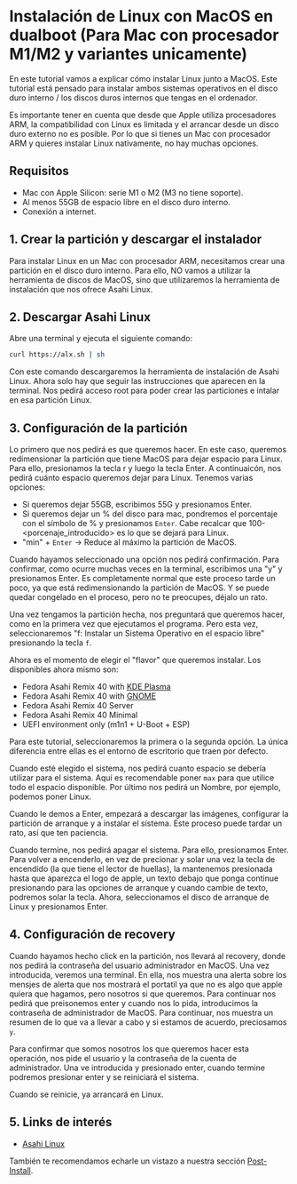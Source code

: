 # Instalación de Linux con MacOS en dualboot (Para Mac con procesador M1/M2 y variantes unicamente)

En este tutorial vamos a explicar cómo instalar Linux junto a MacOS. Este tutorial está pensado para instalar ambos sistemas operativos en el disco duro interno / los discos duros internos que tengas en el ordenador. 

Es importante tener en cuenta que desde que Apple utiliza procesadores ARM, la compatibilidad con Linux es limitada y el arrancar desde un disco duro externo no es posible. Por lo que si tienes un Mac con procesador ARM y quieres instalar Linux nativamente, no hay muchas opciones.

## Requisitos
 * Mac con Apple Silicon: serie M1 o M2 (M3 no tiene soporte).
 * Al menos 55GB de espacio libre en el disco duro interno.
 * Conexión a internet.


## 1. Crear la partición y descargar el instalador
Para instalar Linux en un Mac con procesador ARM, necesitamos crear una partición en el disco duro interno. Para ello, NO vamos a utilizar la herramienta de discos de MacOS, sino que utilizaremos la herramienta de instalación que nos ofrece Asahi Linux.

## 2. Descargar Asahi Linux
Abre una terminal y ejecuta el siguiente comando:
```bash
curl https://alx.sh | sh
```
Con este comando descargaremos la herramienta de instalación de Asahi Linux. Ahora solo hay que seguir las instrucciones que aparecen en la terminal. Nos pedirá acceso root para poder crear las particiones e intalar en esa partición Linux.

## 3. Configuración de la partición
Lo primero que nos pedirá es que queremos hacer. En este caso, queremos redimensionar la partición que tiene MacOS para dejar espacio para Linux. Para ello, presionamos la tecla r y luego la tecla Enter. A continuaicón, nos pedirá cuánto espacio queremos dejar para Linux. Tenemos varias opciones:
- Si queremos dejar 55GB, escribimos 55G y presionamos Enter.
- Si queremos dejar un % del disco para mac, pondremos el porcentaje con el símbolo de % y presionamos `Enter`. Cabe recalcar que 100-<porcenaje_introducido> es lo que se dejará para Linux.
- "min" + `Enter` -> Reduce al máximo la partición de MacOS.

Cuando hayamos seleccionado una opción nos pedirá confirmación. Para confirmar, como ocurre muchas veces en la terminal, escribimos una "y" y presionamos Enter. 
Es completamente normal que este proceso tarde un poco, ya que está redimensionando la partición de MacOS. Y se puede quedar congelado en el proceso, pero no te preocupes, déjalo un rato. 


Una vez tengamos la partición hecha, nos preguntará que queremos hacer, como en la primera vez que ejecutamos el programa. Pero esta vez, seleccionaremos "f: Instalar un Sistema Operativo en el espacio libre" presionando la tecla `f`. 

Ahora es el momento de elegir el "flavor" que queremos instalar. Los disponibles ahora mismo son:
- Fedora Asahi Remix 40 with [KDE Plasma](https://kde.org)
- Fedora Asahi Remix 40 with [GNOME](https://www.gnome.org)
- Fedora Asahi Remix 40 Server
- Fedora Asahi Remix 40 Minimal
- UEFI environment only (m1n1 + U-Boot + ESP)

Para este tutorial, seleccionaremos la primera o la segunda opción. La única diferencia entre ellas es el entorno de escritorio que traen por defecto.

Cuando esté elegido el sistema, nos pedirá cuanto espacio se debería utilizar para el sistema. Aquí es recomendable poner `max` para que utilice todo el espacio disponible.
Por último nos pedirá un Nombre, por ejemplo, podemos poner Linux.

Cuando le demos a Enter, empezará a descargar las imágenes, configurar la partición de arranque y a instalar el sistema. Este proceso puede tardar un rato, así que ten paciencia.

Cuando termine, nos pedirá apagar el sistema. Para ello, presionamos Enter. Para volver a encenderlo, en vez de precionar y solar una vez la tecla de encendido (la que tiene el lector de huellas), la mantenemos presionada hasta que aparezca el logo de apple, un texto debajo que ponga continue presionando para las opciones de arranque y cuando cambie de texto, podremos solar la tecla. Ahora, seleccionamos el disco de arranque de Linux y presionamos Enter.


## 4. Configuración de recovery
Cuando hayamos hecho click en la partición, nos llevará al recovery, donde nos pedirá la contraseña del usuario administrador en MacOS. Una vez introducida, veremos una terminal. En ella, nos muestra una alerta sobre los mensjes de alerta que nos mostrará el portatil ya que no es algo que apple quiera que hagamos, pero nosotros si que queremos. Para continuar nos pedirá que preisonemos enter y cuando nos lo pida, introducimos la contraseña de administrador de MacOS. Para continuar, nos muestra un resumen de lo que va a llevar a cabo y si estamos de acuerdo, preciosamos `y`. 

Para confirmar que somos nosotros los que queremos hacer esta operación, nos pide el usuario y la contraseña de la cuenta de administrador. Una ve introducida y presionado enter, cuando termine podremos presionar enter y se reiniciará el sistema. 

Cuando se reinicie, ya arrancará en Linux.

## 5. Links de interés
- [Asahi Linux](https://asahilinux.org)

También te recomendamos echarle un vistazo a nuestra sección [Post-Install](post-install.md).


<!--## TODO: Troubleshooting-->
